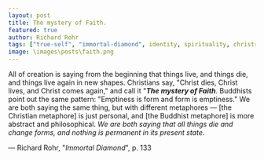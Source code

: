 ```yaml
---
layout: post
title: The mystery of Faith.
featured: true
author: Richard Rohr
tags: ["true-self", "immortal-diamond", identity, spirituality, christrianity, buddhism, death, life, mystery, faith]
image: \images\posts\faith.png
---
```


All of creation is saying from the beginning that things live, and things die, and things live again in new shapes. Christians say, "Christ dies, Christ lives, and Christ comes again," and call it "**_The mystery of Faith_**. Buddhists point out the same pattern: "Emptiness is form and form is emptiness." We are both saying the same thing, but with different metaphores ― [the Christian metaphore] is just personal, and [the Buddhist metaphore] is more abstract and philosophical. _We are both saying that all things die and change forms, and nothing is permanent in its present state._

― Richard Rohr, "_Immortal Diamond_", p. 133
